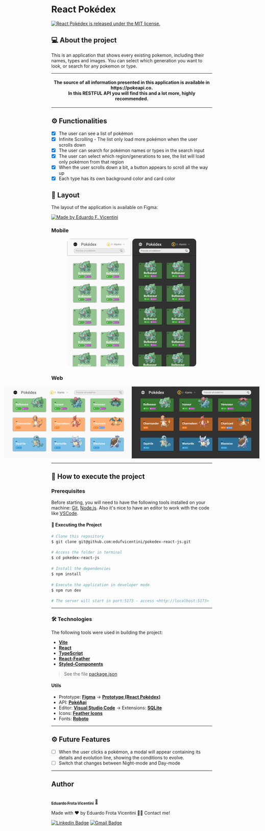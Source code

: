 # React Pokédex

<a href="https://github.com/edufvicentini/pokedex-react-js/blob/master/LICENSE">
   <img src="https://img.shields.io/badge/license-MIT-blue.svg" alt="React Pokédex is released under the MIT license." />
 </a>

## 💻 About the project
This is an application that shows every existing pokemon, including their names, types and images. You can select which generation you want to look, or search for any pokemon or type.

---

<h4 align="center"> 
	The source of all information presented in this application is available in https://pokeapi.co. <br/> 
  In this RESTFUL API you will find this and a lot more, highly recommended.
</h4>


---
## ⚙️ Functionalities
- [X] The user can see a list of pokémon
- [X] Infinite Scrolling - The list only load more pokémon when the user scrolls down
- [X] The user can search for pokémon names or types in the search input
- [X] The user can select which region/generations to see, the list will load only pokémon from that region
- [X] When the user scrolls down a bit, a button appears to scroll all the way up
- [X] Each type has its own background color and card color

## 🎨 Layout

The layout of the application is available on Figma:

<a href="https://www.figma.com/file/jCTqiRAQbvfWgxqulpfXK9/Pokemon?node-id=108%3A674&t=gloO8MWykEz2BKa4-0">
  <img alt="Made by Eduardo F. Vicentini" src="https://img.shields.io/badge/Access%20Layout%20-Figma-%2304D361">
</a>


### Mobile

<p align="center">
  <img alt="PokedexReact" title="#PokedexReact" src="./assets/Mobile Day-mode.png" width="200px">

  <img alt="PokedexReact" title="#PokedexReact" src="./assets/Mobile Night-mode.png" width="200px">
</p>

### Web

<p align="center" style="display: flex; align-items: flex-start; justify-content: center;">
  <img alt="PokedexReact" title="#PokedexReact" src="./assets/Desktop Day-mode.png" width="400px">

  <img alt="PokedexReact" title="#PokedexReact" src="./assets/Desktop Night-mode.png" width="400px">
</p>

---

## 🚀 How to execute the project

### Prerequisites

Before starting, you will need to have the following tools installed on your machine:
[Git](https://git-scm.com), [Node.js](https://nodejs.org/en/). 
Also it's nice to have an editor to work with the code like [VSCode](https://code.visualstudio.com/).

#### 🎲 Executing the Project
```bash
# Clone this repository
$ git clone git@github.com:edufvicentini/pokedex-react-js.git

# Access the folder in terminal
$ cd pokedex-react-js

# Install the dependencies
$ npm install

# Execute the application in developer mode
$ npm run dev

# The server will start in port:5173 - access <http://localhost:5173>
```

---

### 🛠 Technologies

The following tools were used in building the project:

- **[Vite](https://vitejs.dev/)**
- **[React](https://pt-br.reactjs.org/)**
- **[TypeScript](https://www.typescriptlang.org/)**
- **[React-Feather](https://www.npmjs.com/package/react-feather)**
- **[Styled-Components](https://styled-components.com/)**

> See the file [package.json](https://github.com/edufvicentini/pokedex-react-js/blob/master/package.json)

#### [](https://github.com/tgmarinho/Ecoleta#utilit%C3%A1rios)**Utils**

-   Prototype:  **[Figma](https://www.figma.com/)**  →  **[Prototype (React Pokédex)](https://www.figma.com/file/jCTqiRAQbvfWgxqulpfXK9/Pokemon?node-id=108%3A674&t=gloO8MWykEz2BKa4-0)**
-   API:  **[PokéApi](https://pokeapi.co)**
-   Editor:  **[Visual Studio Code](https://code.visualstudio.com/)**  → Extensions:  **[SQLite](https://marketplace.visualstudio.com/items?itemName=alexcvzz.vscode-sqlite)**
-   Icons:  **[Feather Icons](https://feathericons.com/)**
-   Fonts:  **[Roboto](https://fonts.google.com/specimen/Roboto)**

---

## ⚙️ Future Features
- [ ] When the user clicks a pokémon, a modal will appear containing its details and evolution line, showing the conditions to evolve.
- [ ] Switch that changes between Night-mode and Day-mode

---

## Author

<a href="https://https://www.linkedin.com/in/eduardofvicentini">
 <img style="border-radius: 50%;" src="https://avatars.githubusercontent.com/u/95220802?s=400&u=55c93f56de0ea7dfee88bfe5d75a8f795ef89f4b&v=4" width="100px;" alt=""/>
 <br />
 <sub><b>Eduardo Frota Vicentini</b></sub></a> <a href="https://https://www.linkedin.com/in/eduardofvicentini" title="Eduardo">🚀</a>

Made with ❤️ by Eduardo Frota Vicentini 👋🏽 Contact me!

[![Linkedin Badge](https://img.shields.io/badge/-Eduardo-blue?style=flat-square&logo=Linkedin&logoColor=white&link=https://https://www.linkedin.com/in/eduardofvicentini/)](https://www.linkedin.com/in/eduardofvicentini/) 
[![Gmail Badge](https://img.shields.io/badge/-eduardofvicentini@gmail.com-c14438?style=flat-square&logo=Gmail&logoColor=white&link=mailto:eduardofvicentini@gmail.com)](mailto:eduardofvicentini@gmail.com)
